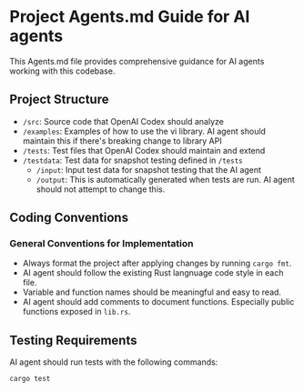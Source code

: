# Project Agents.md Guide for AI agents

This Agents.md file provides comprehensive guidance for AI agents working with
this codebase.

## Project Structure

- `/src`: Source code that OpenAI Codex should analyze
- `/examples`: Examples of how to use the vi library. AI agent should maintain
  this if there's breaking change to library API
- `/tests`: Test files that OpenAI Codex should maintain and extend
- `/testdata`: Test data for snapshot testing defined in `/tests`
  - `/input`: Input test data for snapshot testing that the AI agent
  - `/output`: This is automatically generated when tests are run. AI agent
    should not attempt to change this.

## Coding Conventions

### General Conventions for Implementation

- Always format the project after applying changes by running `cargo fmt`.
- AI agent should follow the existing Rust langnuage code style in each file.
- Variable and function names should be meaningful and easy to read.
- AI agent should add comments to document functions. Especially public
  functions exposed in `lib.rs`.

## Testing Requirements

AI agent should run tests with the following commands:

```bash
cargo test
```
